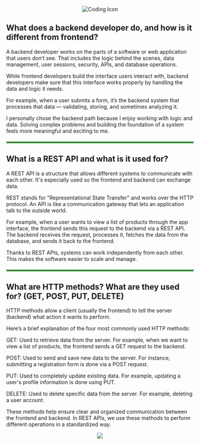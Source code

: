 <p align="center">
  <img src="https://img.icons8.com/external-flaticons-lineal-color-flat-icons/64/000000/external-coding-web-development-flaticons-lineal-color-flat-icons.png" alt="Coding Icon" />
</p>

## What does a backend developer do, and how is it different from frontend?
A backend developer works on the parts of a software or web application that users don’t see. That includes the logic behind the scenes, data management, user sessions, security, APIs, and database operations.

While frontend developers build the interface users interact with, backend developers make sure that this interface works properly by handling the data and logic it needs.

For example, when a user submits a form, it’s the backend system that processes that data — validating, storing, and sometimes analyzing it.

I personally chose the backend path because I enjoy working with logic and data. Solving complex problems and building the foundation of a system feels more meaningful and exciting to me.
<hr style="border: 2px solid #4CAF50; margin: 20px 0;">

## What is a REST API and what is it used for?
A REST API is a structure that allows different systems to communicate with each other. It's especially used so the frontend and backend can exchange data.

REST stands for "Representational State Transfer" and works over the HTTP protocol. An API is like a communication gateway that lets an application talk to the outside world.

For example, when a user wants to view a list of products through the app interface, the frontend sends this request to the backend via a REST API. The backend receives the request, processes it, fetches the data from the database, and sends it back to the frontend.

Thanks to REST APIs, systems can work independently from each other. This makes the software easier to scale and manage.
<hr style="border: 2px solid #4CAF50; margin: 20px 0;">

## What are HTTP methods? What are they used for? (GET, POST, PUT, DELETE)
HTTP methods allow a client (usually the frontend) to tell the server (backend) what action it wants to perform.

Here’s a brief explanation of the four most commonly used HTTP methods:

GET: Used to retrieve data from the server. For example, when we want to view a list of products, the frontend sends a GET request to the backend.

POST: Used to send and save new data to the server. For instance, submitting a registration form is done via a POST request.

PUT: Used to completely update existing data. For example, updating a user's profile information is done using PUT.

DELETE: Used to delete specific data from the server. For example, deleting a user account.

These methods help ensure clear and organized communication between the frontend and backend. In REST APIs, we use these methods to perform different operations in a standardized way.

<p align="center">
  <img src="https://capsule-render.vercel.app/api?type=waving&color=0:0f2027,50:203a43,100:2c5364&height=200&section=footer&text=Thanks%20for%20visiting!%20🚀&fontSize=30&fontColor=ffffff" />
</p>
